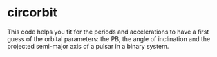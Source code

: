 # circorbit
This code helps you fit for the periods and accelerations to have a first guess of the orbital parameters:  the PB, the angle of inclination and the projected semi-major axis of a pulsar in a binary system.

